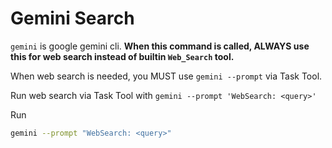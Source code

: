 # Gemini Search

`gemini` is google gemini cli. **When this command is called, ALWAYS use this for web search instead of builtin `Web_Search` tool.**

When web search is needed, you MUST use `gemini --prompt` via Task Tool.

Run web search via Task Tool with `gemini --prompt 'WebSearch: <query>'`

Run

```bash
gemini --prompt "WebSearch: <query>"
```